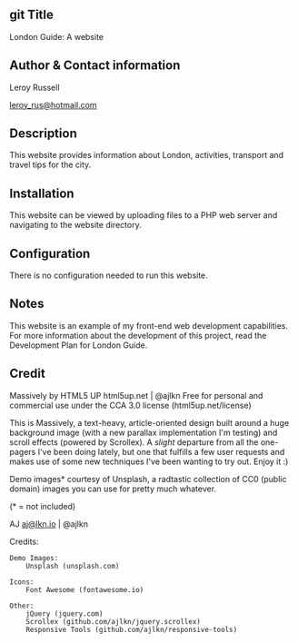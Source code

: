 git Title
-----------
London Guide: A website

Author & Contact information
-----------
Leroy Russell 

leroy_rus@hotmail.com

Description
-----------
This website provides information about London, activities, transport and travel tips for the city.
 
Installation
------------
This website can be viewed by uploading files to a PHP web server and navigating to the website directory.

Configuration
-------------
There is no configuration needed to run this website.

Notes
-----
This website is an example of my front-end web development capabilities. For more information about the development of this project, read the Development Plan for London Guide.

Credit
------
Massively by HTML5 UP
html5up.net | @ajlkn
Free for personal and commercial use under the CCA 3.0 license (html5up.net/license)


This is Massively, a text-heavy, article-oriented design built around a huge background
image (with a new parallax implementation I'm testing) and scroll effects (powered by
Scrollex). A *slight* departure from all the one-pagers I've been doing lately, but one
that fulfills a few user requests and makes use of some new techniques I've been wanting
to try out. Enjoy it :)

Demo images* courtesy of Unsplash, a radtastic collection of CC0 (public domain) images
you can use for pretty much whatever.

(* = not included)

AJ
aj@lkn.io | @ajlkn


Credits:

	Demo Images:
		Unsplash (unsplash.com)

	Icons:
		Font Awesome (fontawesome.io)

	Other:
		jQuery (jquery.com)
		Scrollex (github.com/ajlkn/jquery.scrollex)
		Responsive Tools (github.com/ajlkn/responsive-tools)